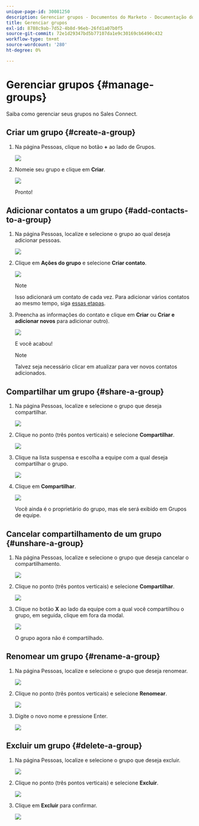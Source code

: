 ```yaml
---
unique-page-id: 30081250
description: Gerenciar grupos - Documentos do Marketo - Documentação do produto
title: Gerenciar grupos
exl-id: 8788c9ab-7d52-4b8d-96eb-26fd1a07b0f5
source-git-commit: 72e1d29347bd5b77107da1e9c30169cb6490c432
workflow-type: tm+mt
source-wordcount: '280'
ht-degree: 0%

---
```


# Gerenciar grupos {#manage-groups}

Saiba como gerenciar seus grupos no Sales Connect.

## Criar um grupo {#create-a-group}

1. Na página Pessoas, clique no botão **+** ao lado de Grupos.

   ![](assets/one-4.png)

1. Nomeie seu grupo e clique em **Criar**.

   ![](assets/two-3.png)

   Pronto!

## Adicionar contatos a um grupo {#add-contacts-to-a-group}

1. Na página Pessoas, localize e selecione o grupo ao qual deseja adicionar pessoas.

   ![](assets/three-3.png)

1. Clique em **Ações do grupo** e selecione **Criar contato**.

   ![](assets/four-3.png)

   >[!NOTE]
   >
   >Isso adicionará um contato de cada vez. Para adicionar vários contatos ao mesmo tempo, siga [essas etapas](/help/marketo/product-docs/marketo-sales-connect/people/managing-contacts/import-contacts-via-csv.md).

1. Preencha as informações do contato e clique em **Criar** ou **Criar e adicionar novos** para adicionar outro).

   ![](assets/five-3.png)

   E você acabou!

   >[!NOTE]
   >
   >Talvez seja necessário clicar em atualizar para ver novos contatos adicionados.

## Compartilhar um grupo {#share-a-group}

1. Na página Pessoas, localize e selecione o grupo que deseja compartilhar.

   ![](assets/six.png)

1. Clique no ponto (três pontos verticais) e selecione **Compartilhar**.

   ![](assets/seven.png)

1. Clique na lista suspensa e escolha a equipe com a qual deseja compartilhar o grupo.

   ![](assets/eight.png)

1. Clique em **Compartilhar**.

   ![](assets/nine.png)

   Você ainda é o proprietário do grupo, mas ele será exibido em Grupos de equipe.

## Cancelar compartilhamento de um grupo {#unshare-a-group}

1. Na página Pessoas, localize e selecione o grupo que deseja cancelar o compartilhamento.

   ![](assets/ten.png)

1. Clique no ponto (três pontos verticais) e selecione **Compartilhar**.

   ![](assets/eleven.png)

1. Clique no botão **X** ao lado da equipe com a qual você compartilhou o grupo, em seguida, clique em fora da modal.

   ![](assets/twelve.png)

   O grupo agora não é compartilhado.

## Renomear um grupo {#rename-a-group}

1. Na página Pessoas, localize e selecione o grupo que deseja renomear.

   ![](assets/six.png)

1. Clique no ponto (três pontos verticais) e selecione **Renomear**.

   ![](assets/thirteen.png)

1. Digite o novo nome e pressione Enter.

   ![](assets/fourteen.png)

## Excluir um grupo {#delete-a-group}

1. Na página Pessoas, localize e selecione o grupo que deseja excluir.

   ![](assets/fifteen.png)

1. Clique no ponto (três pontos verticais) e selecione **Excluir**.

   ![](assets/sixteen.png)

1. Clique em **Excluir** para confirmar.

   ![](assets/seventeen.png)
